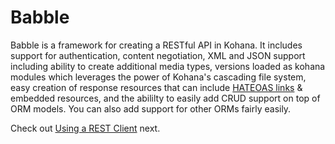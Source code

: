 # Babble

Babble is a framework for creating a RESTful API in Kohana. It includes
support for authentication, content negotiation, XML and JSON support
including ability to create additional media types, versions loaded as kohana
modules which leverages the power of Kohana's cascading file system, easy
creation of response resources that can include [HATEOAS
links](http://en.wikipedia.org/wiki/HATEOAS) & embedded resources, and the
abililty to easily add CRUD support on top of ORM models. You can also add
support for other ORMs fairly easily.

Check out [Using a REST Client](restclient) next.
